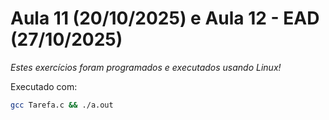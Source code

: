 # Aula 11 (20/10/2025) e Aula 12 - EAD (27/10/2025)

*Estes exercícios foram programados e executados usando Linux!*

Executado com:
```bash
gcc Tarefa.c && ./a.out
```